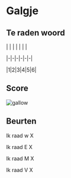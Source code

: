# Galgje

## Te raden woord

| | | | | | |

|-|-|-|-|-|-|

|1|2|3|4|5|6|

## Score
![gallow](./images/5.png)

## Beurten

Ik raad w X  

Ik raad E X  

Ik raad M X

Ik raad V X